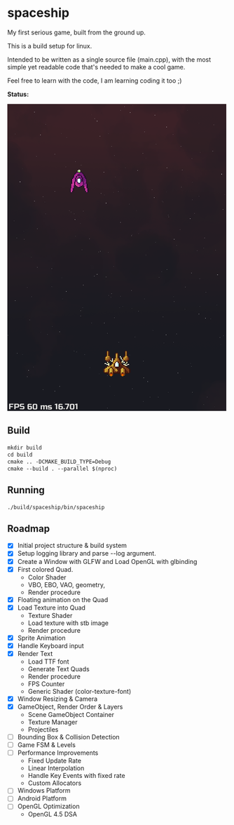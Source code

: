 spaceship
===

My first serious game, built from the ground up.

This is a build setup for linux.

Intended to be written as a single source file (main.cpp),
with the most simple yet readable code that's needed to make a cool game.

Feel free to learn with the code, I am learning coding it too ;)

**Status:**

<img src="./screenshot.png"/>

## Build

```
mkdir build
cd build
cmake .. -DCMAKE_BUILD_TYPE=Debug
cmake --build . --parallel $(nproc)
```

## Running

```
./build/spaceship/bin/spaceship
```

## Roadmap

- [X] Initial project structure & build system
- [X] Setup logging library and parse --log argument.
- [X] Create a Window with GLFW and Load OpenGL with glbinding
- [X] First colored Quad.
   * Color Shader
   * VBO, EBO, VAO, geometry,
   * Render procedure
- [X] Floating animation on the Quad
- [X] Load Texture into Quad
   * Texture Shader
   * Load texture with stb image
   * Render procedure
- [X] Sprite Animation
- [X] Handle Keyboard input
- [X] Render Text
   * Load TTF font
   * Generate Text Quads
   * Render procedure
   * FPS Counter
   * Generic Shader (color-texture-font)
- [X] Window Resizing & Camera
- [X] GameObject, Render Order & Layers
   * Scene GameObject Container
   * Texture Manager
   * Projectiles
- [ ] Bounding Box & Collision Detection
- [ ] Game FSM & Levels
- [ ] Performance Improvements
   * Fixed Update Rate
   * Linear Interpolation
   * Handle Key Events with fixed rate
   * Custom Allocators
- [ ] Windows Platform
- [ ] Android Platform
- [ ] OpenGL Optimization
   * OpenGL 4.5 DSA
